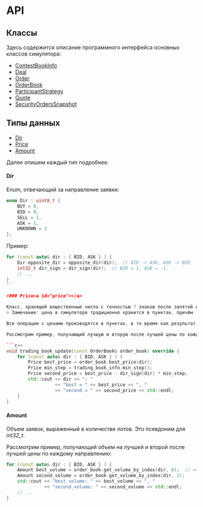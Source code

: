 # API

## Классы

Здесь содержится описание программного интерфейса основных классов симулятора:

- [ContestBookInfo](ContestBookInfo.md)
- [Deal](Deal.md)
- [Order](Order.md)
- [OrderBook](OrderBook.md)
- [ParticipantStrategy](ParticipantStrategy.md)
- [Quote](Quote.md)
- [SecurityOrdersSnapshot](SecurityOrdersSnapshot.md)

## Типы данных

- [Dir](#dir)
- [Price](#price)
- [Amount](#amount)

Далее опишем каждый тип подробнее.

#### Dir<a id="dir"></a>

Enum, отвечающий за направление заявки:

```c++
enum Dir : uint8_t {
    BUY = 0,
    BID = 0,
    SELL = 1,
    ASK = 1,
    UNKNOWN = 3
};
```

Пример:

```c++
for (const auto& dir : { BID, ASK } ) {
    Dir opposite_dir = opposite_dir(dir);  // BID -> ASK, ASK -> BID
    int32_t dir_sign = dir_sign(dir);  // BID = 1, ASK = -1.
    // ...
}
``

#### Price<a id="price"></a>

Класс, хранящий вещественные числа с точностью 7 знаков после запятой и отвечающий за цену заявок.
> Замечание: цена в симуляторе традиционно хранится в пунктах, причём `1 пункт = 0.5$`.

Все операции с ценами производятся в пунктах, в то время как результат стратегии считается в долларах.

Рассмотрим пример, получающий лучшую и вторую после лучшей цены по каждому направлению:

```c++
void trading_book_update(const OrderBook& order_book) override {
    for (const auto& dir : { BID, ASK } ) {
        Price best_price = order_book.best_price(dir);
        Price min_step = trading_book_info.min_step();
        Price second_price = best_price - dir_sign(dir) * min_step;
        std::cout << dir << ": "
                  << "best = " << best_price << ", "
                  << "second = " << second_price << std::endl;
    }
}
```

#### Amount<a id="Amount"></a>

Объем заявок, выраженный в количестве лотов. Это псевдоним для *int32_t*.

Рассмотрим пример, получающий объем на лучшей и второй после лучшей цены по каждому направлению:

```c++
for (const auto& dir : { BID, ASK } ) {
    Amount best_volume = order_book.get_volume_by_index(dir, 0);  // == order_book.best_volume(dir)
    Amount second_volume = order_book.get_volume_by_index(dir, 1);
    std::cout << "best_volume: " << best_volume << ", "
              << "second_volume: " << second_volume << std::endl;
    // ...
}
```

